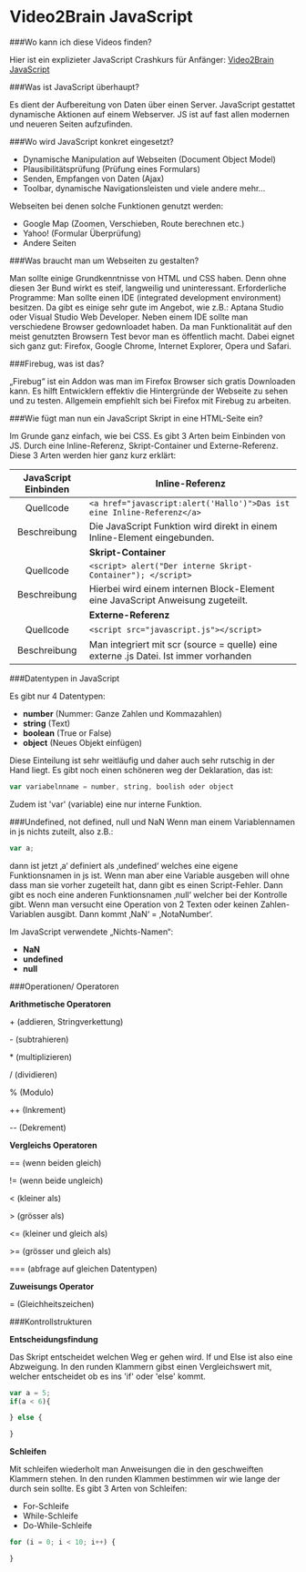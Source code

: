 Video2Brain JavaScript
======================

###Wo kann ich diese Videos finden?

Hier ist ein explizieter JavaScript Crashkurs für Anfänger: [Video2Brain JavaScript](https://www.video2brain.com/de/videotraining/javascript-crashkurs-2012)

###Was ist JavaScript überhaupt?

Es dient der Aufbereitung von Daten über einen Server. JavaScript gestattet dynamische Aktionen auf einem Webserver. JS ist auf fast allen modernen und neueren Seiten aufzufinden.

###Wo wird JavaScript konkret eingesetzt?

* Dynamische Manipulation auf Webseiten (Document Object Model)
* Plausibilitätsprüfung (Prüfung eines Formulars)
* Senden, Empfangen von Daten (Ajax)
* Toolbar, dynamische Navigationsleisten und viele andere mehr…

Webseiten bei denen solche Funktionen genutzt werden:

* Google Map (Zoomen, Verschieben, Route berechnen etc.)
* Yahoo! (Formular Überprüfung)
* Andere Seiten

###Was braucht man um Webseiten zu gestalten?

Man sollte einige Grundkenntnisse von HTML und CSS haben. Denn ohne diesen 3er Bund wirkt es steif, langweilig und uninteressant.
Erforderliche Programme:
Man sollte einen IDE (integrated development environment) besitzen. Da gibt es einige sehr gute im Angebot, wie z.B.: Aptana Studio oder Visual Studio Web Developer.
Neben einem IDE sollte man verschiedene Browser gedownloadet haben. Da man Funktionalität auf den meist genutzten Browsern Test bevor man es öffentlich macht. Dabei eignet sich ganz gut: Firefox, Google Chrome, Internet Explorer, Opera und Safari.

###Firebug, was ist das?

„Firebug“ ist ein Addon was man im Firefox Browser sich gratis Downloaden kann. Es hilft Entwicklern effektiv die Hintergründe der Webseite zu sehen und zu testen. Allgemein empfiehlt sich bei Firefox mit Firebug zu arbeiten.

###Wie fügt man nun ein JavaScript Skript in eine HTML-Seite ein?

Im Grunde ganz einfach, wie bei CSS. Es gibt 3 Arten beim Einbinden von JS. Durch eine Inline-Referenz, Skript-Container und Externe-Referenz. Diese 3 Arten werden hier ganz kurz erklärt:

| **JavaScript Einbinden** | **Inline-Referenz** |
|:------------------------:| ------------------- |
| Quellcode	| ```<a href="javascript:alert('Hallo')">Das ist eine Inline-Referenz</a> ``` |
| Beschreibung | Die JavaScript Funktion wird direkt in einem Inline-Element eingebunden. |
|   | **Skript-Container** |
| Quellcode | ```<script> alert("Der interne Skript-Container"); </script> ``` |
| Beschreibung | Hierbei wird einem internen Block-Element eine JavaScript Anweisung zugeteilt. |
|   | **Externe-Referenz** |
| Quellcode | ```<script src="javascript.js"></script> ``` |
| Beschreibung | Man integriert mit scr (source = quelle) eine externe .js Datei. Ist immer vorhanden |

###Datentypen in JavaScript

Es gibt nur 4 Datentypen:
* **number** (Nummer: Ganze Zahlen und Kommazahlen)
* **string** (Text)
* **boolean** (True or False)
* **object** (Neues Objekt einfügen)

Diese Einteilung ist sehr weitläufig und daher auch sehr rutschig in der Hand liegt. Es gibt noch einen schöneren weg der Deklaration, das ist:
```js
var variabelnname = number, string, boolish oder object
```

Zudem ist 'var' (variable) eine nur interne Funktion.

###Undefined, not defined, null und NaN
Wenn man einem Variablennamen in js nichts zuteilt, also z.B.:
```js
var a;
```
dann ist jetzt ‚a‘ definiert als ‚undefined‘ welches eine eigene Funktionsnamen in js ist. Wenn man aber eine Variable ausgeben will ohne dass man sie vorher zugeteilt hat, dann gibt es einen Script-Fehler. Dann gibt es noch eine anderen Funktionsnamen ‚null‘ welcher bei der Kontrolle gibt. Wenn man versucht eine Operation von 2 Texten oder keinen Zahlen-Variablen ausgibt. Dann kommt ‚NaN‘ = ‚NotaNumber‘.

Im JavaScript verwendete „Nichts-Namen“:
* **NaN**
* **undefined**
* **null**

###Operationen/ Operatoren

**Arithmetische Operatoren**

\+ (addieren, Stringverkettung)

\- (subtrahieren)

\* (multiplizieren)

/ (dividieren)

% (Modulo)

\++ (Inkrement)

\-- (Dekrement)

**Vergleichs Operatoren**

== (wenn beiden gleich)

\!= (wenn beide ungleich)

< (kleiner als)

\> (grösser als)

<= (kleiner und gleich als)

\>= (grösser und gleich als)

=== (abfrage auf gleichen Datentypen)


**Zuweisungs Operator**

= (Gleichheitszeichen)

###Kontrollstrukturen

**Entscheidungsfindung**

Das Skript entscheidet welchen Weg er gehen wird. If und Else ist also eine Abzweigung. In den runden Klammern gibst einen Vergleichswert mit, welcher entscheidet ob es ins 'if' oder 'else' kommt.
```js
var a = 5;
if(a < 6){

} else {

}
```

**Schleifen**

Mit schleifen wiederholt man Anweisungen die in den geschweiften Klammern stehen. In den runden Klammen bestimmen wir wie lange der durch sein sollte. Es gibt 3 Arten von Schleifen:

* For-Schleife
* While-Schleife
* Do-While-Schleife

```js
for (i = 0; i < 10; i++) {

}
```
